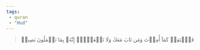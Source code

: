 ```yaml
---
tags: 
 - quran 
 - "Hud"
---
```


> فَٱسۡتَقِمۡ كَمَآ أُمِرۡتَ وَمَن تَابَ مَعَكَ وَلَا تَطۡغَوۡاْۚ إِنَّهُۥ بِمَا تَعۡمَلُونَ بَصِيرٞ
